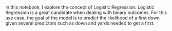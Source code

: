 In this notebook, I explore the concept of Logistic Regression. Logistic Regression is a great candidate when dealing with binary outcomes. For this use case, the goal of the model is to predict the likelihood of a first down given several predictors such as down and yards needed to get a first. 

